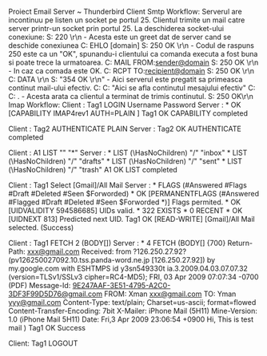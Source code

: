 Proiect Email Server      ~ Thunderbird Client
    Smtp Workflow:
    Serverul are incontinuu pe listen un socket pe portul 25.
    Clientul trimite un mail catre server printr-un socket prin portul 25.
    La deschiderea socket-ului conexiune:
    S: 220 \r\n - Acesta este un greet dat de server cand se deschide conexiunea
    C: EHLO [domain] 
    S: 250 OK \r\n - Codul de raspuns 250 este ca un "OK", spunandu-i clientului ca comanda executa a fost buna si poate trece la urmatoarea.
    C: MAIL FROM:<sender@domain>
    S: 250 OK \r\n - In caz ca comada este OK.
    C: RCPT TO:<recipient@domain>
    S: 250 OK \r\n
    C: DATA \r\n
    S: "354 OK \r\n" - Aici serverul este pregatit sa primeasca continut mail-ului efectiv.
    C:
    C:  "Aici se afla continutul mesajului efectiv"
    C:
    C: . - Acesta arata ca clientul a terminat de trimis continutul.
    S: 250 OK\r\n
    Imap Workflow:
Client : Tag1 LOGIN Username Password
Server : * OK [CAPABILITY IMAP4rev1 AUTH=PLAIN ]
         Tag1 OK CAPABILITY completed

Client : Tag2 AUTHENTICATE PLAIN <base64-encoded-authentication-information>
Server : Tag2 OK AUTHENTICATE completed

Client : A1 LIST "" "*"
Server : * LIST (\HasNoChildren) "/" "inbox"
         * LIST (\HasNoChildren) "/" "drafts"
         * LIST (\HasNoChildren) "/" "sent"
         * LIST (\HasNoChildren) "/" "trash"
         A1 OK LIST completed
         
Client : Tag1 Select [Gmail]/All Mail
Server : * FLAGS (#Answered #Flags #Draft #Deleted #Seen $Forworded)
         * OK [PERMANENTFLAGS (#Answered #Flagged #Draft #Deleted #Seen $Forworded *)] Flags permited.
         * OK [UIDVALIDITY 594586685] UIDs valid.
         * 322 EXISTS
         * 0 RECENT
         * OK [UIDNEXT 813] Predicted next UID.
         Tag1 OK [READ-WRITE] [Gmail]/All Mail selected. (Success)

Client : Tag1 FETCH 2 (BODY[])
Server : * 4 FETCH (BODY[] {700}
         Return-Path: <xxx@gmail.com>
         Received: from ?126.250.27.92? (pv126250027092.10.tss.panda-word.ne.jp [126.250.27.92])
               by my.google.com with ESHTMPS id y3sn549330t ia.3.2009.04.03.07.07.32
               (version=TLSv1/SSLv3 cipher=RC4-MD5);
               FRI, 03 Apr 2009 07:07:34 -0700 (PDF)
          Message-Id: <9E247AAF-3E51-4795-A2C0-3DF3F99D5D76@gmail.com>
          FROM: Xman <xxx@gmail.com>
          TO: Yman <yyy@gmail.com>
          Content-Type: text/plain;
                  Charset=us-ascii;
                  format=flowed
          Content-Transfer-Encoding: 7bit
          X-Mailer: iPhone Mail (5H11)
          Mine-Version: 1.0 (iPhone Mail 5H11)
          Date: Fri,3 Apr 2009 23:06:54 +0900
          Hi, This is test mail
          )
          Tag1 OK Success

Client: Tag1 LOGOUT
